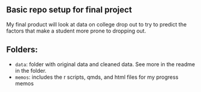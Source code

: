 ## Basic repo setup for final project

My final product will look at data on college drop out to try to predict the factors that make a student more prone to dropping out.

## Folders:

- `data`: folder with original data and cleaned data. See more in the readme in the folder.
- `memos`: includes the r scripts, qmds, and html files for my progress memos